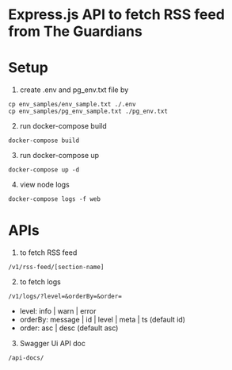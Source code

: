 # Express.js API to fetch RSS feed from The Guardians

# Setup

1. create .env and pg_env.txt file by
```
cp env_samples/env_sample.txt ./.env
cp env_samples/pg_env_sample.txt ./pg_env.txt
```

2. run docker-compose build
```
docker-compose build
```

3. run docker-compose up
```
docker-compose up -d
```

4. view node logs
```
docker-compose logs -f web
```

# APIs

1. to fetch RSS feed
```
/v1/rss-feed/[section-name]
```

2. to fetch logs
```
/v1/logs/?level=&orderBy=&order=
```

- level: info | warn | error
- orderBy: message | id | level | meta | ts (default id)
- order: asc | desc (default asc)

3. Swagger Ui API doc
```
/api-docs/
```
